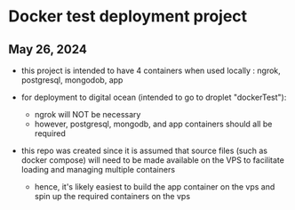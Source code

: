 # Docker test deployment project

## May 26, 2024
- this project is intended to have 4 containers when used locally : ngrok, postgresql, mongodob, app
- for deployment to digital ocean (intended to go to droplet "dockerTest"):
  - ngrok will NOT be necessary
  - however, postgresql, mongodb, and app containers should all be required

- this repo was created since it is assumed that source files (such as docker compose) will need to be made available on the VPS to facilitate loading and managing multiple containers
  - hence, it's likely easiest to build the app container on the vps and spin up the required containers on the vps


